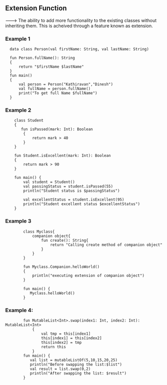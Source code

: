 ## Extension Function

---> The ability to add more functionality to the existing classes without inheriting them. This is acheived through a feature known as extension. 

### Example 1
      data class Person(val firstName: String, val lastName: String)
      
      fun Person.fullName(): String
      {
          return "$firstName $lastName"
      }
      fun main()
      {
          val person = Person("Kathiravan","Dinesh")
          val fullName = person.fullName()
          print("To get full Name $fullName")
      }

### Example 2

        class Student
        {
           fun isPassed(mark: Int): Boolean
            {
                return mark > 40
            }
        }
        
        fun Student.isExcellent(mark: Int): Boolean
        {
            return mark > 90
        }
        
        fun main() {
            val student = Student()
            val passingStatus = student.isPassed(55)
            println("Student status is $passingStatus")
            
            val excellentStatus = student.isExcellent(95)
            println("Student excellent status $excellentStatus")
        }

### Example 3

            class Myclass{
                companion object{
                    fun create(): String{
                        return "Calling create method of companion object"
                    }
                }
            }
            
            fun Myclass.Companion.helloWorld()
            {
                println("executing extension of companion object")
            }
            
            fun main() {
               Myclass.helloWorld()
            }

### Example 4:

            fun MutableList<Int>.swap(index1: Int, index2: Int): MutableList<Int>
                {
                    val tmp = this[index1]
                    this[index1] = this[index2]
                    this[index2] = tmp
                    return this
                }
            fun main() {
               val list = mutableListOf(5,10,15,20,25)
               println("Before swapping the list:$list")
               val result = list.swap(0,2)
               println("After swapping the list: $result")
            }

